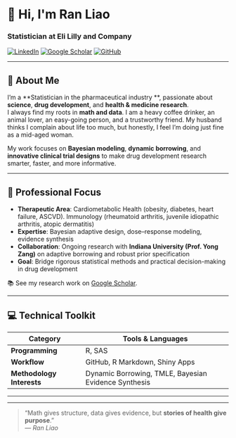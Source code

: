 # 👋 Hi, I'm **Ran Liao**  
### Statistician at Eli Lilly and Company  

[![LinkedIn](https://img.shields.io/badge/LinkedIn-0077B5?logo=linkedin&logoColor=white)](https://www.linkedin.com/in/ran-liao-7b629298/)
[![Google Scholar](https://img.shields.io/badge/Google_Scholar-4285F4?logo=google-scholar&logoColor=white)](https://scholar.google.com/citations?user=0c3orOgAAAAJ&hl=en)
[![GitHub](https://img.shields.io/badge/GitHub-181717?logo=github&logoColor=white)](https://github.com/topran)

---

## 🌱 About Me  
I’m a **Statistician in the pharmaceutical industry **, passionate about **science**, **drug development**, and **health & medicine research**.  
I always find my roots in **math and data**.
I am a heavy coffee drinker, an animal lover, an easy-going person, and a trustworthy friend. My husband thinks I complain about life too much, but honestly, I feel I’m doing just fine as a mid-aged woman. 


My work focuses on **Bayesian modeling**, **dynamic borrowing**, and **innovative clinical trial designs** to make drug development research smarter, faster, and more informative.  

---

## 🔬 Professional Focus  
- **Therapeutic Area**: Cardiometabolic Health (obesity, diabetes, heart failure, ASCVD). Immunology (rheumatoid arthritis, juvenile idiopathic arthritis, atopic dermatitis)
- **Expertise**: Bayesian adaptive design, dose–response modeling, evidence synthesis  
- **Collaboration**: Ongoing research with **Indiana University (Prof. Yong Zang)** on adaptive borrowing and robust prior specification  
- **Goal**: Bridge rigorous statistical methods and practical decision-making in drug development  

📚 See my research work on [Google Scholar](https://scholar.google.com/citations?user=0c3orOgAAAAJ&hl=en).

---

## 💻 Technical Toolkit  
| Category | Tools & Languages |
|-----------|------------------|
| **Programming** | R, SAS |
| **Workflow** | GitHub, R Markdown, Shiny Apps |
| **Methodology Interests** | Dynamic Borrowing, TMLE, Bayesian Evidence Synthesis |

---





---

> “Math gives structure, data gives evidence, but **stories of health give purpose**.”  
> — *Ran Liao*

